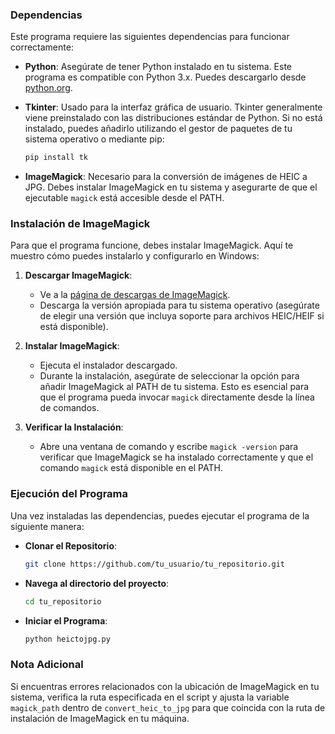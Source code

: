 
### Dependencias

Este programa requiere las siguientes dependencias para funcionar correctamente:

- **Python**: Asegúrate de tener Python instalado en tu sistema. Este programa es compatible con Python 3.x. Puedes descargarlo desde [python.org](https://www.python.org/downloads/).
- **Tkinter**: Usado para la interfaz gráfica de usuario. Tkinter generalmente viene preinstalado con las distribuciones estándar de Python. Si no está instalado, puedes añadirlo utilizando el gestor de paquetes de tu sistema operativo o mediante pip:

  ```bash
  pip install tk
  ```

- **ImageMagick**: Necesario para la conversión de imágenes de HEIC a JPG. Debes instalar ImageMagick en tu sistema y asegurarte de que el ejecutable `magick` está accesible desde el PATH.

### Instalación de ImageMagick

Para que el programa funcione, debes instalar ImageMagick. Aquí te muestro cómo puedes instalarlo y configurarlo en Windows:

1. **Descargar ImageMagick**:
   - Ve a la [página de descargas de ImageMagick](https://imagemagick.org/script/download.php).
   - Descarga la versión apropiada para tu sistema operativo (asegúrate de elegir una versión que incluya soporte para archivos HEIC/HEIF si está disponible).

2. **Instalar ImageMagick**:
   - Ejecuta el instalador descargado.
   - Durante la instalación, asegúrate de seleccionar la opción para añadir ImageMagick al PATH de tu sistema. Esto es esencial para que el programa pueda invocar `magick` directamente desde la línea de comandos.

3. **Verificar la Instalación**:
   - Abre una ventana de comando y escribe `magick -version` para verificar que ImageMagick se ha instalado correctamente y que el comando `magick` está disponible en el PATH.

### Ejecución del Programa

Una vez instaladas las dependencias, puedes ejecutar el programa de la siguiente manera:

- **Clonar el Repositorio**:
  ```bash
  git clone https://github.com/tu_usuario/tu_repositorio.git
  ```
- **Navega al directorio del proyecto**:
  ```bash
  cd tu_repositorio
  ```
- **Iniciar el Programa**:
  ```bash
  python heictojpg.py
  ```

### Nota Adicional

Si encuentras errores relacionados con la ubicación de ImageMagick en tu sistema, verifica la ruta especificada en el script y ajusta la variable `magick_path` dentro de `convert_heic_to_jpg` para que coincida con la ruta de instalación de ImageMagick en tu máquina.
